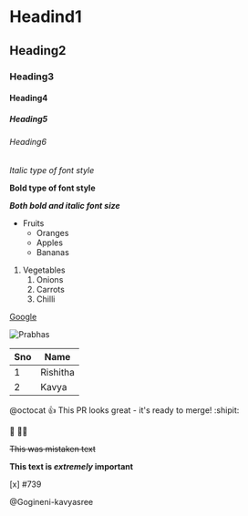# Headind1
## Heading2
### Heading3
#### Heading4
##### Heading5
###### Heading6
*Italic type of font style*

**Bold type of font style**

***Both bold and italic font size***

* Fruits
  * Oranges
  * Apples
  * Bananas
 1. Vegetables
    1. Onions
    2. Carrots
    3. Chilli
 
 [Google](https://www.google.co.in/)
 
![Prabhas](https://mk0timesnextw7n7qiu0.kinstacdn.com/wp-content/uploads/2019/12/facts-you-must-know-about-prabhas-800x580.jpg)

Sno|Name
---|---
1|Rishitha
2|Kavya

@octocat :+1: This PR looks great - it's ready to merge! :shipit:

:hand_over_mouth:
:superhero_woman:

~~This was mistaken text~~

**This text is _extremely_ important**

[x] #739

@Gogineni-kavyasree
